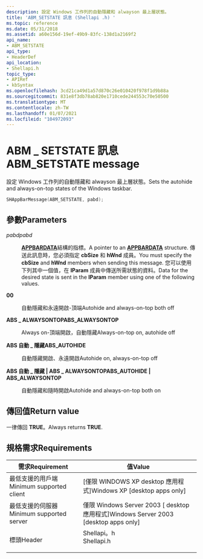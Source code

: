 ```yaml
---
description: 設定 Windows 工作列的自動隱藏和 alwayson 最上層狀態。
title: 'ABM_SETSTATE 訊息 (Shellapi .h) '
ms.topic: reference
ms.date: 05/31/2018
ms.assetid: a60e156d-19ef-49b9-83fc-138d1a2169f2
api_name:
- ABM_SETSTATE
api_type:
- HeaderDef
api_location:
- Shellapi.h
topic_type:
- APIRef
- kbSyntax
ms.openlocfilehash: 3cd21ca49d1a57d870c26e010420f978f1d9b88a
ms.sourcegitcommit: 831e8f3db78ab820e1710cede244553c70e50500
ms.translationtype: MT
ms.contentlocale: zh-TW
ms.lasthandoff: 01/07/2021
ms.locfileid: "104972093"
---
```

# <a name="abm_setstate-message"></a><span data-ttu-id="46d1b-103">ABM \_ SETSTATE 訊息</span><span class="sxs-lookup"><span data-stu-id="46d1b-103">ABM\_SETSTATE message</span></span>

<span data-ttu-id="46d1b-104">設定 Windows 工作列的自動隱藏和 alwayson 最上層狀態。</span><span class="sxs-lookup"><span data-stu-id="46d1b-104">Sets the autohide and always-on-top states of the Windows taskbar.</span></span>


```C++
SHAppBarMessage(ABM_SETSTATE, pabd); 
```



## <a name="parameters"></a><span data-ttu-id="46d1b-105">參數</span><span class="sxs-lookup"><span data-stu-id="46d1b-105">Parameters</span></span>

<dl> <dt>

<span data-ttu-id="46d1b-106">*pabd*</span><span class="sxs-lookup"><span data-stu-id="46d1b-106">*pabd*</span></span> 
</dt> <dd>

<span data-ttu-id="46d1b-107">[**APPBARDATA**](/windows/desktop/api/Shellapi/ns-shellapi-appbardata)結構的指標。</span><span class="sxs-lookup"><span data-stu-id="46d1b-107">A pointer to an [**APPBARDATA**](/windows/desktop/api/Shellapi/ns-shellapi-appbardata) structure.</span></span> <span data-ttu-id="46d1b-108">傳送此訊息時，您必須指定 **cbSize** 和 **hWnd** 成員。</span><span class="sxs-lookup"><span data-stu-id="46d1b-108">You must specify the **cbSize** and **hWnd** members when sending this message.</span></span> <span data-ttu-id="46d1b-109">您可以使用下列其中一個值，在 **lParam** 成員中傳送所需狀態的資料。</span><span class="sxs-lookup"><span data-stu-id="46d1b-109">Data for the desired state is sent in the **lParam** member using one of the following values.</span></span>

<dt>

<span id="0"></span>

<span data-ttu-id="46d1b-110"><span id="0"></span>**0**</span><span class="sxs-lookup"><span data-stu-id="46d1b-110"><span id="0"></span>**0**</span></span>


</dt> <dd>

<span data-ttu-id="46d1b-111">自動隱藏和永遠開啟-頂端</span><span class="sxs-lookup"><span data-stu-id="46d1b-111">Autohide and always-on-top both off</span></span>

</dd> <dt>

<span id="ABS_ALWAYSONTOP"></span><span id="abs_alwaysontop"></span>

<span data-ttu-id="46d1b-112"><span id="ABS_ALWAYSONTOP"></span><span id="abs_alwaysontop"></span>**ABS \_ ALWAYSONTOP**</span><span class="sxs-lookup"><span data-stu-id="46d1b-112"><span id="ABS_ALWAYSONTOP"></span><span id="abs_alwaysontop"></span>**ABS\_ALWAYSONTOP**</span></span>


</dt> <dd>

<span data-ttu-id="46d1b-113">Always on-頂端開啟，自動隱藏</span><span class="sxs-lookup"><span data-stu-id="46d1b-113">Always-on-top on, autohide off</span></span>

</dd> <dt>

<span id="ABS_AUTOHIDE"></span><span id="abs_autohide"></span>

<span data-ttu-id="46d1b-114"><span id="ABS_AUTOHIDE"></span><span id="abs_autohide"></span>**ABS 自動 \_ 隱藏**</span><span class="sxs-lookup"><span data-stu-id="46d1b-114"><span id="ABS_AUTOHIDE"></span><span id="abs_autohide"></span>**ABS\_AUTOHIDE**</span></span>


</dt> <dd>

<span data-ttu-id="46d1b-115">自動隱藏開啟、永遠開啟</span><span class="sxs-lookup"><span data-stu-id="46d1b-115">Autohide on, always-on-top off</span></span>

</dd> <dt>

<span id="ABS_AUTOHIDE___ABS_ALWAYSONTOP"></span><span id="abs_autohide___abs_alwaysontop"></span>

<span data-ttu-id="46d1b-116"><span id="ABS_AUTOHIDE___ABS_ALWAYSONTOP"></span><span id="abs_autohide___abs_alwaysontop"></span>**ABS 自動 \_ 隱藏 \| ABS \_ ALWAYSONTOP**</span><span class="sxs-lookup"><span data-stu-id="46d1b-116"><span id="ABS_AUTOHIDE___ABS_ALWAYSONTOP"></span><span id="abs_autohide___abs_alwaysontop"></span>**ABS\_AUTOHIDE \| ABS\_ALWAYSONTOP**</span></span>


</dt> <dd>

<span data-ttu-id="46d1b-117">自動隱藏和隨時開啟</span><span class="sxs-lookup"><span data-stu-id="46d1b-117">Autohide and always-on-top both on</span></span>

</dd> </dl> </dd> </dl>

## <a name="return-value"></a><span data-ttu-id="46d1b-118">傳回值</span><span class="sxs-lookup"><span data-stu-id="46d1b-118">Return value</span></span>

<span data-ttu-id="46d1b-119">一律傳回 **TRUE**。</span><span class="sxs-lookup"><span data-stu-id="46d1b-119">Always returns **TRUE**.</span></span>

## <a name="requirements"></a><span data-ttu-id="46d1b-120">規格需求</span><span class="sxs-lookup"><span data-stu-id="46d1b-120">Requirements</span></span>



| <span data-ttu-id="46d1b-121">需求</span><span class="sxs-lookup"><span data-stu-id="46d1b-121">Requirement</span></span> | <span data-ttu-id="46d1b-122">值</span><span class="sxs-lookup"><span data-stu-id="46d1b-122">Value</span></span> |
|-------------------------------------|---------------------------------------------------------------------------------------|
| <span data-ttu-id="46d1b-123">最低支援的用戶端</span><span class="sxs-lookup"><span data-stu-id="46d1b-123">Minimum supported client</span></span><br/> | <span data-ttu-id="46d1b-124">\[僅限 WINDOWS XP desktop 應用程式\]</span><span class="sxs-lookup"><span data-stu-id="46d1b-124">Windows XP \[desktop apps only\]</span></span><br/>                                           |
| <span data-ttu-id="46d1b-125">最低支援的伺服器</span><span class="sxs-lookup"><span data-stu-id="46d1b-125">Minimum supported server</span></span><br/> | <span data-ttu-id="46d1b-126">僅限 Windows Server 2003 \[ desktop 應用程式\]</span><span class="sxs-lookup"><span data-stu-id="46d1b-126">Windows Server 2003 \[desktop apps only\]</span></span><br/>                                  |
| <span data-ttu-id="46d1b-127">標頭</span><span class="sxs-lookup"><span data-stu-id="46d1b-127">Header</span></span><br/>                   | <dl> <span data-ttu-id="46d1b-128"><dt>Shellapi。h</dt></span><span class="sxs-lookup"><span data-stu-id="46d1b-128"><dt>Shellapi.h</dt></span></span> </dl> |



 

 




